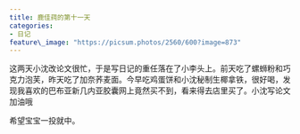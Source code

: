 ```yaml
---
title: 鹿佳莼的第十一天
categories:
- 日记
feature\_image: "https://picsum.photos/2560/600?image=873"
---
```


这两天小沈改论文很忙，于是写日记的重任落在了小李头上。前天吃了螺蛳粉和巧克力泡芙，昨天吃了加奈荞麦面。今早吃鸡蛋饼和小沈秘制生椰拿铁，很好喝，发现我喜欢的巴布亚新几内亚胶囊网上竟然买不到，看来得去店里买了。小沈写论文加油哦

希望宝宝一投就中。



